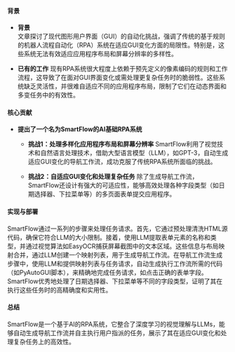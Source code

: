 #### 背景
- **背景**       
    文章探讨了现代图形用户界面（GUI）的自动化挑战，强调了传统的基于规则的机器人流程自动化（RPA）系统在适应GUI变化方面的局限性。特别是，这些系统无法有效适应应用程序布局和屏幕分辨率的多样性。

- **已有的工作**
    现有RPA系统很大程度上依赖于预先定义的像素编码的规则和工作流程，这导致了在面对GUI界面变化或需处理更复杂任务时的脆弱性。这些系统缺乏灵活性，并很难自适应不同的应用程序布局，限制了它们在动态界面和多变任务中的有效性。

#### 核心贡献
- **提出了一个名为SmartFlow的AI基础RPA系统**
    - **挑战1：处理多样化应用程序布局和屏幕分辨率**
        SmartFlow利用了视觉技术和自然语言处理技术，借助大型语言模型（LLM），如GPT-3，自动生成适应GUI变化的导航工作流，成功克服了传统RPA系统所面临的挑战。

    - **挑战2：自适应GUI变化和处理复杂任务**
        除了生成导航工作流，SmartFlow还设计有强大的可适应性，能够高效处理各种字段类型（如日期选择器、下拉菜单等）的多页面表单提交应用程序。

#### 实现与部署
SmartFlow通过一系列的步骤来处理任务请求。首先，它通过预处理清洗HTML源代码，确保它符合LLM的大小限制。接着，使用LLM提取表单元素的名称和类型，并通过视觉算法如EasyOCR捕获屏幕截图中的文本区域。这些信息与布局映射合并，通过LLM创建一个映射列表，用于生成导航工作流。在导航工作流生成步骤中，使用LLM和提供映射列表与任务请求，自动生成执行工作流所需的代码（如PyAutoGUI脚本），来精确地完成任务请求，如点击正确的表单字段。SmartFlow优秀地处理了日期选择器、下拉菜单等不同的字段类型，证明了其在执行这些任务时的高精确度和实用性。

#### 总结
SmartFlow是一个基于AI的RPA系统，它整合了深度学习的视觉理解与LLMs，能够自动生成导航工作流并自主执行用户指派的任务，展示了其在适应GUI变化和处理复杂任务上的高效性。